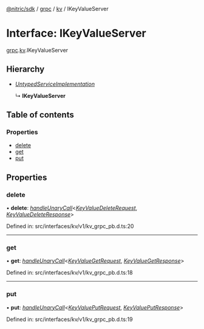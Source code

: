 [@nitric/sdk](../README.md) / [grpc](../modules/grpc.md) / [kv](../modules/grpc.kv.md) / IKeyValueServer

# Interface: IKeyValueServer

[grpc](../modules/grpc.md).[kv](../modules/grpc.kv.md).IKeyValueServer

## Hierarchy

* [*UntypedServiceImplementation*](grpc.grpc-1.untypedserviceimplementation.md)

  ↳ **IKeyValueServer**

## Table of contents

### Properties

- [delete](grpc.kv.ikeyvalueserver.md#delete)
- [get](grpc.kv.ikeyvalueserver.md#get)
- [put](grpc.kv.ikeyvalueserver.md#put)

## Properties

### delete

• **delete**: [*handleUnaryCall*](../modules/grpc.grpc-1.md#handleunarycall)<[*KeyValueDeleteRequest*](../classes/grpc.kv.keyvaluedeleterequest-1.md), [*KeyValueDeleteResponse*](../classes/grpc.kv.keyvaluedeleteresponse-1.md)\>

Defined in: src/interfaces/kv/v1/kv_grpc_pb.d.ts:20

___

### get

• **get**: [*handleUnaryCall*](../modules/grpc.grpc-1.md#handleunarycall)<[*KeyValueGetRequest*](../classes/grpc.kv.keyvaluegetrequest-1.md), [*KeyValueGetResponse*](../classes/grpc.kv.keyvaluegetresponse-1.md)\>

Defined in: src/interfaces/kv/v1/kv_grpc_pb.d.ts:18

___

### put

• **put**: [*handleUnaryCall*](../modules/grpc.grpc-1.md#handleunarycall)<[*KeyValuePutRequest*](../classes/grpc.kv.keyvalueputrequest-1.md), [*KeyValuePutResponse*](../classes/grpc.kv.keyvalueputresponse-1.md)\>

Defined in: src/interfaces/kv/v1/kv_grpc_pb.d.ts:19
